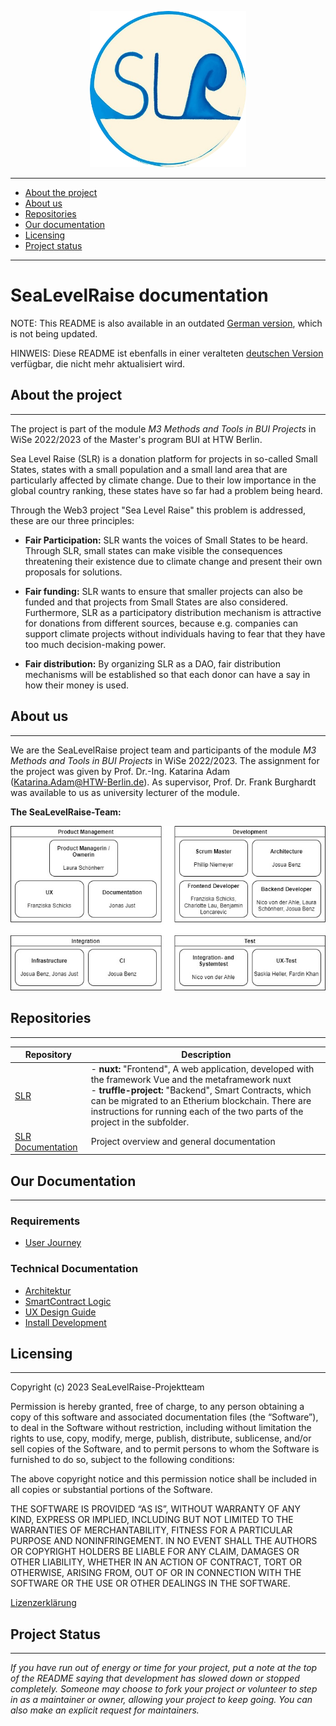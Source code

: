 <p align="center">
 <img src="./images/slrLogoRund.jpg" width="250">
</p>

* * *
*   [About the project](#about-the-project)
*   [About us](#about-us)
*   [Repositories](#repositories)
*   [Our documentation](#our-documentation)
*   [Licensing](#licensing)
*   [Project status](#project-status)

* * *

# SeaLevelRaise documentation

NOTE: This README is also available in an outdated [German version](translations/README.de.md), which is not being updated.

HINWEIS: Diese README ist ebenfalls in einer veralteten [deutschen Version](translations/README.de.md) verfügbar, die nicht mehr aktualisiert wird.

## About the project
* * *
The project is part of the module _M3 Methods and Tools in BUI Projects_ in WiSe 2022/2023 of the Master's program BUI at HTW Berlin.

Sea Level Raise (SLR) is a donation platform for projects in so-called Small States, states with a small population and a small land area that are particularly affected by climate change.
Due to their low importance in the global country ranking, these states have so far had a problem being heard.

Through the Web3 project "Sea Level Raise" this problem is addressed, these are our three principles:

* __Fair Participation:__ SLR wants the voices of Small States to be heard. Through SLR, small states can make visible the consequences threatening their existence due to climate change and present their own proposals for solutions.

* __Fair funding:__ SLR wants to ensure that smaller projects can also be funded and that projects from Small States are also considered. Furthermore, SLR as a participatory distribution mechanism is attractive for donations from different sources, because e.g. companies can support climate projects without individuals having to fear that they have too much decision-making power.

* __Fair distribution:__ By organizing SLR as a DAO, fair distribution mechanisms will be established so that each donor can have a say in how their money is used.


## About us
* * *
We are the SeaLevelRaise project team and participants of the module _M3 Methods and Tools in BUI Projects_ in WiSe 2022/2023. The assignment for the project was given by Prof. Dr.-Ing. Katarina Adam (Katarina.Adam@HTW-Berlin.de). As supervisor, Prof. Dr. Frank Burghardt was available to us as university lecturer of the module.


__The SeaLevelRaise-Team:__

![Organigramm](/images/Organigramm.jpg "Organigramm")


## Repositories
* * *
| Repository                   | Description                                                                                 |
| ---------------------------- | ------------------------------------------------------------------------------------------- |
| [SLR](https://gitlab.rz.htw-berlin.de/m3bui/SLR)            | - __nuxt:__ "Frontend", A web application, developed with the framework Vue and the metaframework nuxt<br>- __truffle-project:__ "Backend", Smart Contracts, which can be migrated to an Etherium blockchain. There are instructions for running each of the two parts of the project in the subfolder.                         |
| [SLR Documentation](https://gitlab.rz.htw-berlin.de/m3bui/SLR-documentation)                | Project overview and general documentation                        |


## Our Documentation
* * *

### Requirements

- [User Journey](user-journey.md)

### Technical Documentation

- [Architektur](architecture.md)
- [SmartContract Logic](contract-logic.md)
- [UX Design Guide](UX-design.md)
- [Install Development](https://gitlab.rz.htw-berlin.de/m3bui/SLR/-/blob/main/README.md#projekt-set-up)


## Licensing
* * *

Copyright (c) 2023 SeaLevelRaise-Projektteam

Permission is hereby granted, free of charge, to any person obtaining a copy of this software and associated documentation files (the “Software”), to deal in the Software without restriction, including without limitation the rights to use, copy, modify, merge, publish, distribute, sublicense, and/or sell copies of the Software, and to permit persons to whom the Software is furnished to do so, subject to the following conditions:

The above copyright notice and this permission notice shall be included in all copies or substantial portions of the Software.

THE SOFTWARE IS PROVIDED “AS IS”, WITHOUT WARRANTY OF ANY KIND, EXPRESS OR IMPLIED, INCLUDING BUT NOT LIMITED TO THE WARRANTIES OF MERCHANTABILITY, FITNESS FOR A PARTICULAR PURPOSE AND NONINFRINGEMENT. IN NO EVENT SHALL THE AUTHORS OR COPYRIGHT HOLDERS BE LIABLE FOR ANY CLAIM, DAMAGES OR OTHER LIABILITY, WHETHER IN AN ACTION OF CONTRACT, TORT OR OTHERWISE, ARISING FROM, OUT OF OR IN CONNECTION WITH THE SOFTWARE OR THE USE OR OTHER DEALINGS IN THE SOFTWARE.

[Lizenzerklärung](SLRLizenz.pdf)

## Project Status
* * *

*If you have run out of energy or time for your project, put a note at the top of the README saying that development has slowed down or stopped completely. Someone may choose to fork your project or volunteer to step in as a maintainer or owner, allowing your project to keep going. You can also make an explicit request for maintainers.*
